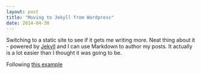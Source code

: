 ```yaml
---
layout: post
title: "Moving to Jekyll from Wordpress"
date: 2014-04-30
---
```


Switching to a static site to see if it gets me writing more. Neat thing about it - powered by [Jekyll](http://jekyllrb.com) and I can use Markdown to author my posts. It actually is a lot easier than I thought it was going to be.

Following [this example](http://jmcglone.com/guides/github-pages/)
